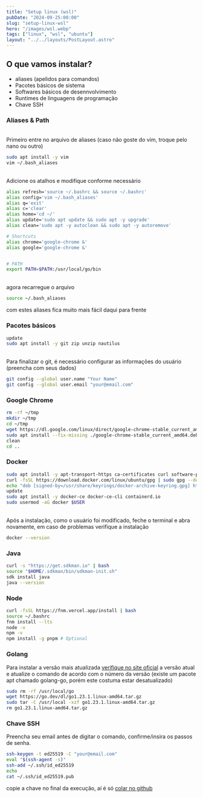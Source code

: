 ```yaml
---
title: "Setup linux (wsl)"
pubDate: "2024-09-25:00:00"
slug: "setup-linux-wsl"
hero: "/images/wsl.webp"
tags: ["linux", "wsl", "ubuntu"]
layout: "../../layouts/PostLayout.astro"
---
```


## O que vamos instalar?
- aliases (apelidos para comandos)
- Pacotes básicos de sistema
- Softwares básicos de desennvolvimento
- Runtimes de linguagens de programação
- Chave SSH

### Aliases & Path
<br>
Primeiro entre no arquivo de aliases (caso não goste do vim, troque pelo nano ou outro)

``` sh
sudo apt install -y vim
vim ~/.bash_aliases
```
<br>
Adicione os atalhos e modifique conforme necessário

``` sh
alias refresh='source ~/.bashrc && source ~/.bashrc'
alias config='vim ~/.bash_aliases'
alias q='exit'
alias c='clear'
alias home='cd ~/'
alias update='sudo apt update && sudo apt -y upgrade'
alias clean='sudo apt -y autoclean && sudo apt -y autoremove'

# Shortcuts
alias chrome='google-chrome &'
alias google='google-chrome &'


# PATH
export PATH=$PATH:/usr/local/go/bin
```
<br>
agora recarregue o arquivo

``` sh
source ~/.bash_aliases
```
com estes aliases fica muito mais fácil daqui para frente

### Pacotes básicos
``` sh
update
sudo apt install -y git zip unzip nautilus
```

<br>
Para finalizar o git, é necessário configurar as informações do usuário (preencha com seus dados)

``` sh
git config --global user.name "Your Name"
git config --global user.email "your@email.com"
```

### Google Chrome
``` sh
rm -rf ~/tmp
mkdir ~/tmp
cd ~/tmp
wget https://dl.google.com/linux/direct/google-chrome-stable_current_amd64.deb
sudo apt install --fix-missing ./google-chrome-stable_current_amd64.deb
clean
cd ..
```
### Docker
``` sh
sudo apt install -y apt-transport-https ca-certificates curl software-properties-common
curl -fsSL https://download.docker.com/linux/ubuntu/gpg | sudo gpg --dearmor -o /usr/share/keyrings/docker-archive-keyring.gpg
echo "deb [signed-by=/usr/share/keyrings/docker-archive-keyring.gpg] https://download.docker.com/linux/ubuntu $(lsb_release -cs) stable" | sudo tee /etc/apt/sources.list.d/docker.list > /dev/null
update
sudo apt install -y docker-ce docker-ce-cli containerd.io
sudo usermod -aG docker $USER
```

<br>
Após a instalação, como o usuário foi modificado, feche o terminal e abra novamente, em caso de problemas verifique a instalação

``` sh
docker --version
```

### Java
``` sh
curl -s "https://get.sdkman.io" | bash
source "$HOME/.sdkman/bin/sdkman-init.sh"
sdk install java
java --version
```

### Node
``` sh
curl -fsSL https://fnm.vercel.app/install | bash
source ~/.bashrc
fnm install --lts
node -v
npm -v
npm install -g pnpm # Optional
```

### Golang

Para instalar a versão mais atualizada [verifique no site oficial](https://go.dev/doc/install) a versão atual e atualize o comando de acordo com o número da versão (existe um pacote apt chamado golang-go, porém este costuma estar desatualizado)
``` sh
sudo rm -rf /usr/local/go 
wget https://go.dev/dl/go1.23.1.linux-amd64.tar.gz
sudo tar -C /usr/local -xzf go1.23.1.linux-amd64.tar.gz
rm go1.23.1.linux-amd64.tar.gz
```

### Chave SSH

Preencha seu email antes de digitar o comando, confirme/insira os passos de senha.

``` sh
ssh-keygen -t ed25519 -C "your@email.com"
eval "$(ssh-agent -s)"
ssh-add ~/.ssh/id_ed25519
echo
cat ~/.ssh/id_ed25519.pub
```
copie a chave no final da execução, aí é só [colar no github](https://github.com/settings/ssh/new)



